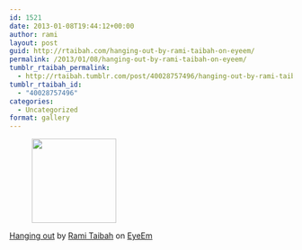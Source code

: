 ```yaml
---
id: 1521
date: 2013-01-08T19:44:12+00:00
author: rami
layout: post
guid: http://rtaibah.com/hanging-out-by-rami-taibah-on-eyeem/
permalink: /2013/01/08/hanging-out-by-rami-taibah-on-eyeem/
tumblr_rtaibah_permalink:
  - http://rtaibah.tumblr.com/post/40028757496/hanging-out-by-rami-taibah-on-eyeem
tumblr_rtaibah_id:
  - "40028757496"
categories:
  - Uncategorized
format: gallery
---
```

<div id='gallery-171' class='gallery galleryid-1521 gallery-columns-3 gallery-size-thumbnail'>
  <figure class='gallery-item'> 
  
  <div class='gallery-icon portrait'>
    <a href='http://139.59.20.41/2013/01/08/hanging-out-by-rami-taibah-on-eyeem/attachment/1522/'><img width="150" height="150" src="http://139.59.20.41/wp-content/uploads/2013/01/tumblr_mgbo5os8Zl1qb4qlko1_500-150x150.jpg" class="attachment-thumbnail size-thumbnail" alt="" srcset="http://139.59.20.41/wp-content/uploads/2013/01/tumblr_mgbo5os8Zl1qb4qlko1_500-150x150.jpg 150w, http://139.59.20.41/wp-content/uploads/2013/01/tumblr_mgbo5os8Zl1qb4qlko1_500-100x100.jpg 100w" sizes="100vw" /></a>
  </div></figure>
</div>

[Hanging out](http://www.eyeem.com/p/2770264) by [Rami Taibah](http://www.eyeem.com/u/456487) on [EyeEm](http://www.eyeem.com)